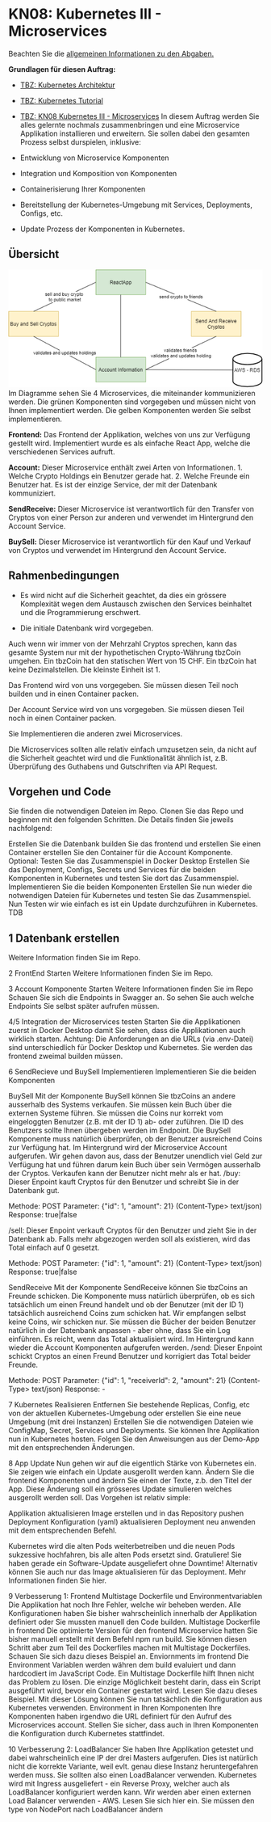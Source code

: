 # KN08: Kubernetes III - Microservices

Beachten Sie die [allgemeinen Informationen zu den Abgaben.](https://gitlab.com/ch-tbz-it/Stud/m347/-/blob/main/Kompetenznachweise/Abgaben.md)

**Grundlagen für diesen Auftrag:**

- [TBZ: Kubernetes Architektur](https://gitlab.com/ch-tbz-it/Stud/m347/-/tree/main/Kubernetes)
- [TBZ: Kubernetes Tutorial](https://gitlab.com/ch-tbz-it/Stud/m347/-/tree/main/Kubernetes/Tutorial)
- [TBZ: KN08 Kubernetes III - Microservices](https://gitlab.com/ch-tbz-it/Stud/m347/-/blob/main/Leistungsbeurteilung/KN08/KN08.md?ref_type=heads)
In diesem Auftrag werden Sie alles gelernte nochmals zusammenbringen und eine Microservice Applikation  installieren und erweitern. Sie sollen dabei den gesamten Prozess selbst durspielen, inklusive:

- Entwicklung von Microservice Komponenten
- Integration und Komposition von Komponenten
- Containerisierung Ihrer Komponenten
- Bereitstellung der Kubernetes-Umgebung mit Services, Deployments, Configs, etc.
- Update Prozess der Komponenten in Kubernetes.


## Übersicht
![](../image/KN08_CryptoMicroservices.png)
Im Diagramme sehen Sie 4 Microservices, die miteinander kommunizieren werden.  Die grünen Komponenten sind vorgegeben und müssen nicht von Ihnen implementiert werden. Die gelben Komponenten werden Sie selbst implementieren.

**Frontend:** Das Frontend der Applikation, welches von uns zur Verfügung gestellt wird. Implementiert wurde es als einfache React App, welche die verschiedenen Services aufruft.

**Account:** Dieser Microservice enthält zwei Arten von Informationen. 1. Welche Crypto Holdings ein Benutzer gerade hat. 2. Welche Freunde ein Benutzer hat. Es ist der einzige Service, der mit der Datenbank kommuniziert.

**SendReceive:** Dieser Microservice ist verantwortlich für den Transfer von Cryptos von einer Person zur anderen und verwendet im Hintergrund den Account Service.

**BuySell:** Dieser Microservice ist verantwortlich für den Kauf und Verkauf von Cryptos und verwendet im Hintergrund den Account Service.

## Rahmenbedingungen

- Es wird nicht auf die Sicherheit geachtet, da dies ein grössere Komplexität wegen dem Austausch zwischen den Services beinhaltet und die Programmierung erschwert.


- Die initiale Datenbank wird vorgegeben.


Auch wenn wir immer von der Mehrzahl Cryptos sprechen, kann das gesamte System nur mit der hypothetischen Crypto-Währung tbzCoin umgehen. Ein tbzCoin hat den statischen Wert von 15 CHF.  Ein tbzCoin hat keine Dezimalstellen. Die kleinste Einheit ist 1.


Das Frontend wird von uns vorgegeben. Sie müssen diesen Teil noch builden und in einen Container packen.


Der Account Service wird von uns vorgegeben. Sie müssen diesen Teil noch in einen Container packen.


Sie Implementieren die anderen zwei Microservices.


Die Microservices sollten alle relativ einfach umzusetzen sein, da nicht auf die Sicherheit geachtet wird und die Funktionalität ähnlich ist, z.B. Überprüfung  des Guthabens und Gutschriften via API Request.



## Vorgehen und Code
Sie finden die notwendigen Dateien im Repo. Clonen Sie das Repo und beginnen mit den folgenden Schritten. Die Details finden Sie jeweils nachfolgend:

Erstellen Sie die Datenbank
builden Sie das frontend und erstellen Sie einen Container
erstellen Sie den Container für die Account Komponente.
Optional: Testen Sie das Zusammenspiel in Docker Desktop
Erstellen Sie das Deployment, Configs, Secrets und Services für die beiden Komponenten in Kubernetes und testen Sie dort das Zusammenspiel.
Implementieren Sie die beiden Komponenten
Erstellen Sie nun wieder die notwendigen Dateien für Kubernetes und testen Sie das Zusammenspiel.
Nun Testen wir wie einfach es ist ein Update durchzuführen in Kubernetes. TDB



## 1 Datenbank erstellen
Weitere Information finden Sie im Repo.

2 FrontEnd Starten
Weitere Informationen finden Sie im Repo.

3 Account Komponente Starten
Weitere Informationen finden Sie im Repo
Schauen Sie sich die Endpoints in Swagger an. So sehen Sie auch welche Endpoints Sie selbst später aufrufen müssen.

4/5 Integration der Microservices testen
Starten Sie die Applikationen zuerst in Docker Desktop damit Sie sehen, dass die Applikationen auch wirklich starten. Achtung: Die Anforderungen an die URLs (via .env-Datei) sind unterschiedlich für Docker Desktop und Kubernetes. Sie werden das frontend zweimal builden müssen.

6 SendRecieve und BuySell Implementieren
Implementieren Sie die beiden Komponenten

BuySell
Mit der Komponente BuySell können Sie tbzCoins an andere ausserhalb des Systems verkaufen. Sie müssen kein Buch über die externen Systeme führen. Sie müssen die Coins nur korrekt vom eingeloggten Benutzer (z.B. mit der ID 1) ab- oder zuführen. Die ID des Benutzers sollte Ihnen übergeben werden im Endpoint. Die BuySell Komponente muss natürlich überprüfen, ob der Benutzer ausreichend Coins zur Verfügung hat.
Im Hintergrund wird der Microservice Account aufgerufen. Wir gehen davon aus, dass der Benutzer unendlich viel Geld zur Verfügung hat und führen darum kein Buch über sein Vermögen ausserhalb der Cryptos. Verkaufen kann der Benutzer nicht mehr als er hat.
/buy: Dieser Enpoint  kauft Cryptos für den Benutzer und schreibt Sie in der Datenbank gut.

Methode: POST
Parameter: {"id": 1, "amount": 21} (Content-Type> text/json)
Response: true|false

/sell: Dieser Enpoint  verkauft Cryptos für den Benutzer und zieht Sie in der Datenbank ab. Falls mehr abgezogen werden soll als existieren, wird das Total einfach auf 0 gesetzt.

Methode: POST
Parameter: {"id": 1, "amount": 21} (Content-Type> text/json)
Response: true|false


SendReceive
Mit der Komponente SendReceive können Sie tbzCoins an Freunde schicken. Die Komponente muss natürlich überprüfen, ob es sich tatsächlich um einen Freund handelt und ob der Benutzer (mit der ID 1) tatsächlich ausreichend Coins zum schicken hat. Wir empfangen selbst keine Coins, wir schicken nur. Sie müssen die Bücher der beiden Benutzer natürlich in der Datenbank anpassen - aber ohne, dass Sie ein Log einführen. Es reicht, wenn das Total aktualisiert wird. Im Hintergrund kann wieder die Account Komponenten aufgerufen werden.
/send: Dieser Enpoint  schickt Cryptos an einen Freund Benutzer und korrigiert das Total beider Freunde.

Methode: POST
Parameter: {"id": 1, "receiverId": 2, "amount": 21} (Content-Type> text/json)
Response: -


7 Kubernetes Realisieren
Entfernen Sie bestehende Replicas, Config, etc von der aktuellen Kubernetes-Umgebung oder erstellen Sie eine neue Umgebung (mit drei Instanzen)
Erstellen Sie die notwendigen Dateien wie ConfigMap, Secret, Services und Deployments. Sie können Ihre Applikation nun in Kubernetes hosten. Folgen Sie den Anweisungen aus der Demo-App mit den entsprechenden Änderungen.

8 App Update
Nun gehen wir auf die eigentlich Stärke von Kubernetes ein. Sie zeigen wie einfach ein Update  ausgerollt werden kann. Ändern Sie die frontend Komponenten und ändern Sie einen der Texte, z.b. den Titel der App.   Diese Änderung soll ein grösseres Update simulieren welches ausgerollt werden soll. Das Vorgehen ist relativ simple:

Applikation aktualisieren
Image erstellen und in das Repository pushen
Deployment Konfiguration (yaml) aktualisieren
Deployment neu anwenden mit dem entsprechenden Befehl.

Kubernetes wird die alten Pods weiterbetreiben und die neuen Pods sukzessive hochfahren, bis alle alten Pods ersetzt sind.
Gratuliere! Sie haben gerade ein Software-Update ausgeliefert ohne Downtime!
Alternativ können Sie auch nur das Image aktualisieren für das Deployment. Mehr Informationen finden Sie hier.

9 Verbesserung 1: Frontend Multistage Dockerfile und Environmentvariablen
Die Applikation hat noch Ihre Fehler, welche wir beheben werden. Alle Konfigurationen haben Sie bisher wahrscheinlich innerhalb der Applikation definiert oder Sie mussten manuell den Code builden.
Multistage Dockerfile in frontend
Die optimierte Version für den frontend Microservice hatten Sie bisher manuell erstellt mit dem Befehl npm run build. Sie können diesen Schritt aber zum Teil des Dockerfiles machen mit Multistage Dockerfiles.  Schauen Sie sich dazu dieses Beispiel an.
Enviornments im frontend
Die Environment Variablen werden währen dem build evaluiert und dann hardcodiert im JavaScript Code. Ein Multistage Dockerfile hilft Ihnen nicht das Problem zu lösen. Die einzige Möglichkeit besteht darin, dass ein Script ausgeführt wird, bevor ein Container gestartet wird. Lesen Sie dazu dieses Beispiel. Mit dieser Lösung können Sie nun tatsächlich die Konfiguration aus Kubernetes verwenden.
Environment in Ihren Komponenten
Ihre Komponenten haben irgendwo die URL definiert für den Aufruf des Microservices account. Stellen Sie sicher, dass auch in Ihren Komponenten die Konfiguration durch Kubernetes stattfindet.

10 Verbesserung 2: LoadBalancer
Sie haben Ihre Applikation getestet und dabei wahrscheinlich eine IP der drei Masters aufgerufen. Dies ist natürlich nicht die korrekte Variante, weil evlt. genau diese Instanz heruntergefahren werden muss. Sie sollten also einen LoadBalancer verwenden.
Kubernetes wird mit Ingress ausgeliefert - ein Reverse Proxy, welcher auch als LoadBalancer konfiguriert werden kann. Wir werden aber einen externen Load Balancer verwenden - AWS. Lesen Sie sich hier ein. Sie müssen den type von NodePort nach LoadBalancer ändern
